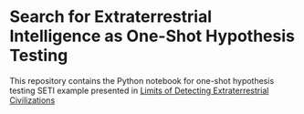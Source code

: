 # Search for Extraterrestrial Intelligence as One-Shot Hypothesis Testing
This repository contains the Python notebook for one-shot hypothesis testing SETI example
presented in [Limits of Detecting Extraterrestrial Civilizations](https://arxiv.org/abs/2107.09794)
